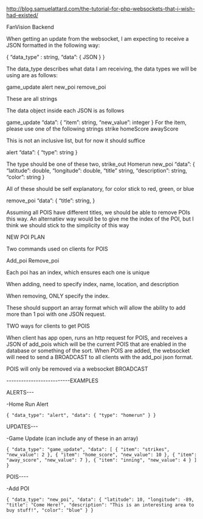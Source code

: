 
http://blog.samuelattard.com/the-tutorial-for-php-websockets-that-i-wish-had-existed/

FanVision Backend

When getting an update from the websocket, I am expecting to receive a JSON formatted in the following way:

{
	“data_type” : string,
	“data”: {
		JSON
		}
}

The data_type describes what data I am receiving, the data types we will be using are as follows:

game_update
alert
new_poi
remove_poi

These are all strings

The data object inside each JSON is as follows

game_update
“data”: {
	“item”: string,
	“new_value”: integer
}
For the item, please use one of the following strings
strike
homeScore
awayScore

This is not an inclusive list, but for now it should suffice

alert
“data”: {
	“type”: string
	}

The type should be one of these two,
strike_out
Homerun
new_poi
“data”: {
	“latitude”: double,
	“longitude”: double,
	“title” string,
	“description”: string,
	“color”: string
}

All of these should be self explanatory, for color stick to red, green, or blue

remove_poi
“data”: {
	“title”: string,
}

Assuming all POIS have different titles, we should be able to remove POIs this way. An alternatiev way would be to give me the index of the POI, but I think we should stick to the simplicity of this way


NEW POI PLAN

Two commands used on clients for POIS

Add_poi
Remove_poi

Each poi has an index, which ensures each one is unique

When adding, need to specify index, name, location, and description

When removing, ONLY specify the index.

These should support an array format which will allow the ability to add more than 1 poi with one JSON request.


TWO ways for clients to get POIS

When client has app open, runs an http request for POIS, and receives a JSON of add_pois which will be the current POIS that are enabled in the database or something of the sort.
When POIS are added, the websocket will need to send a BROADCAST to all clients with the add_poi json format.


POIS will only be removed via a websocket BROADCAST





--------------------------EXAMPLES

ALERTS---

-Home Run Alert

``
{
  "data_type": "alert",
  "data": {
    "type": "homerun"
  }
}
``

UPDATES---

-Game Update (can include any of these in an array)

``
{
  "data_type": "game_update",
  "data": [
    {
      "item": "strikes",
      "new_value": 2
    },
    {
      "item": "home_score",
      "new_value": 10
    },
    {
      "item": "away_score",
      "new_value": 7
    },
    {
      "item": "inning",
      "new_value": 4
    }
  ]
}
``


POIS----

-Add POI

``
{
  "data_type": "new_poi",
  "data": {
    "latitude": 10,
    "longitude": -89,
    "title": "Come Here!",
    "description": "This is an interesting area to buy stuff!",
    "color": "blue"
  }
}
``
